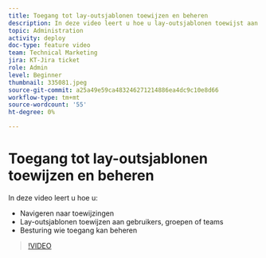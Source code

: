 ```yaml
---
title: Toegang tot lay-outsjablonen toewijzen en beheren
description: In deze video leert u hoe u lay-outsjablonen toewijst aan gebruikers en wie de toegang kan beheren.
topic: Administration
activity: deploy
doc-type: feature video
team: Technical Marketing
jira: KT-Jira ticket
role: Admin
level: Beginner
thumbnail: 335081.jpeg
source-git-commit: a25a49e59ca483246271214886ea4dc9c10e8d66
workflow-type: tm+mt
source-wordcount: '55'
ht-degree: 0%

---
```


# Toegang tot lay-outsjablonen toewijzen en beheren

In deze video leert u hoe u:

* Navigeren naar toewijzingen
* Lay-outsjablonen toewijzen aan gebruikers, groepen of teams
* Besturing wie toegang kan beheren

>[!VIDEO](https://video.tv.adobe.com/v/MPC#/?quality=12&learn=on)
